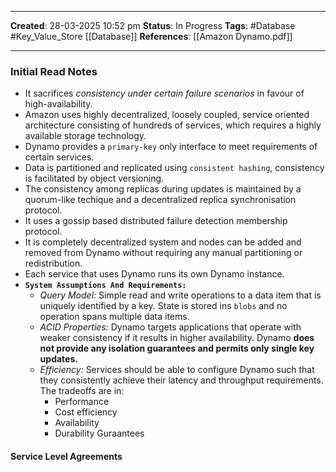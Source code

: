 _____
**Created**: 28-03-2025 10:52 pm
**Status**: In Progress
**Tags**: #Database #Key_Value_Store [[Database]]
**References**: [[Amazon Dynamo.pdf]]
______
### Initial Read Notes
- It sacrifices *consistency under certain failure scenarios* in favour of high-availability.
- Amazon uses highly decentralized, loosely coupled, service oriented architecture consisting of hundreds of services, which requires a highly available storage technology.
- Dynamo provides a `primary-key` only interface to meet requirements of certain services.
- Data is partitioned and replicated using `consistent hashing`, consistency is facilitated by object versioning. 
- The consistency among replicas during updates is maintained by a quorum-like techique and a decentralized replica synchronisation protocol.
- It uses a gossip based distributed failure detection membership protocol.
- It is completely decentralized system and nodes can be added and removed from Dynamo without requiring any manual partitioning or redistribution.
- Each service that uses Dynamo runs its own Dynamo instance.
- **`System Assumptions And Requirements:`**
	- *Query Model:* Simple read and write operations to a data item that is uniquely identified by a key. State is stored ins `blobs` and no operation spans multiple data items.
	- *ACID Properties:* Dynamo targets applications that operate with weaker consistency if it results in higher availability. Dynamo **does not provide any isolation guarantees and permits only single key updates.**
	- *Efficiency:* Services should be able to configure Dynamo such that they consistently achieve their latency and throughput requirements. The tradeoffs are in:
		- Performance
		- Cost efficiency
		- Availability
		- Durability Guraantees

#### Service Level Agreements
